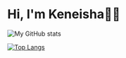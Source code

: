  # Hi, I'm Keneisha👋🏿

![My GitHub stats](https://github-readme-stats.vercel.app/api?username=KeneishaC&show_icons=true&theme=shades-of-purple)

[![Top Langs](https://github-readme-stats.vercel.app/api/top-langs/?username=KeneishaC)](https://github.com/keneishac/github-readme-stats)
